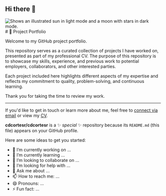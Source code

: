 ## Hi there 👋
<picture>
  <source media="(prefers-color-scheme: dark)" srcset="https://user-images.githubusercontent.com/25423296/163456776-7f95b81a-f1ed-45f7-b7ab-8fa810d529fa.png">
  <source media="(prefers-color-scheme: light)" srcset="https://user-images.githubusercontent.com/25423296/163456779-a8556205-d0a5-45e2-ac17-42d089e3c3f8.png">
  <img alt="Shows an illustrated sun in light mode and a moon with stars in dark mode." src="https://user-images.githubusercontent.com/25423296/163456779-a8556205-d0a5-45e2-ac17-42d089e3c3f8.png">
</picture>
# 📁 Project Portfolio

Welcome to my GitHub project portfolio.

This repository serves as a curated collection of projects I have worked on, presented as part of my professional CV. The purpose of this repository is to showcase my skills, experience, and previous work to potential employers, collaborators, and other interested parties.

Each project included here highlights different aspects of my expertise and reflects my commitment to quality, problem-solving, and continuous learning.

Thank you for taking the time to review my work.

---

If you'd like to get in touch or learn more about me, feel free to [connect via email](cdcortesr@gmail.com) or view my [CV](link-to-your-cv).

**cdcortesr/cdcortesr** is a ✨ _special_ ✨ repository because its `README.md` (this file) appears on your GitHub profile.

Here are some ideas to get you started:

- 🔭 I’m currently working on ...
- 🌱 I’m currently learning ...
- 👯 I’m looking to collaborate on ...
- 🤔 I’m looking for help with ...
- 💬 Ask me about ...
- 📫 How to reach me: ...
- 😄 Pronouns: ...
- ⚡ Fun fact: ...

